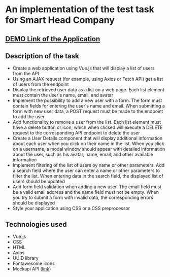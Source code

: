 # An implementation of the test task for Smart Head Company

## [DEMO Link of the Application](https://leonid-vegera.github.io/fetch-users/)

## Description of the task

- Create a web application using Vue.js that will display a list of users from the API
- Using an AJAX request (for example, using Axios or Fetch API) get a list of users from the endpoint
- Display the retrieved user data as a list on a web page. Each list element must contain the user's name, email, and avatar
- Implement the possibility to add a new user with a form. The form must contain fields for entering the user's name and email. When submitting a form with new user data, a POST request must be made to the endpoint to add the user
- Add functionality to remove a user from the list. Each list element must have a delete button or icon, which when clicked will execute a DELETE request to the corresponding API endpoint to delete the user
- Create a User Details component that will display additional information about each user when you click on their name in the list. When you click on a username, a modal window should appear with detailed information about the user, such as his avatar, name, email, and other available information
- Implement filtering of the list of users by name or other parameters. Add a search field where the user can enter a name or other parameters to filter the list. When entering data in the search field, the displayed list of users should be updated
- Add form field validation when adding a new user. The email field must be a valid email address and the name field must not be empty. When you try to submit a form with invalid data, the corresponding errors should be displayed
- Style your application using CSS or a CSS preprocessor


## Technologies used
- Vue.js
- CSS
- HTML
- Axios
- UUID library
- Fontawesome icons
- Mockapi API ([link](https://65141e918e505cebc2eac3e0.mockapi.io/players/))


